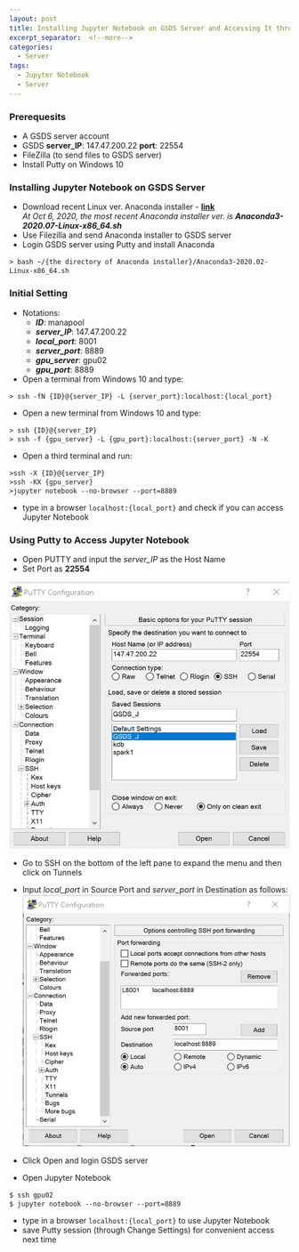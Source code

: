 ```yaml
---
layout: post
title: Installing Jupyter Notebook on GSDS Server and Accessing It through Putty from Windows 10
excerpt_separator:  <!--more-->
categories:
  - Server
tags:
  - Jupyter Notebook
  - Server
---
```


### Prerequesits
- A GSDS server account
- GSDS **server_IP**: 147.47.200.22 **port**: 22554
- FileZilla (to send files to GSDS server)
- Install Putty on Windows 10

<!--more-->

### Installing Jupyter Notebook on GSDS Server
- Download recent Linux ver. Anaconda installer - **[link](https://docs.anaconda.com/anaconda/install/linux/)**  
  *At Oct 6, 2020, the most recent Anaconda installer ver. is* 
  ***Anaconda3-2020.07-Linux-x86_64.sh***
- Use Filezilla and send Anaconda installer to GSDS server
- Login GSDS server using Putty and install Anaconda

```
> bash ~/{the directory of Anaconda installer}/Anaconda3-2020.02-Linux-x86_64.sh
```

### Initial Setting
- Notations:
  - ***ID***: manapool
  - ***server_IP***: 147.47.200.22
  - ***local_port***: 8001
  - ***server_port***: 8889
  - ***gpu_server***: gpu02
  - ***gpu_port***: 8889
- Open a terminal from Windows 10 and type:

```
> ssh -fN {ID}@{server_IP} -L {server_port}:localhost:{local_port}
```

- Open a new terminal from Windows 10 and type:

```
> ssh {ID}@{server_IP}
> ssh -f {gpu_server} -L {gpu_port}:localhost:{server_port} -N -K
```

- Open a third terminal and run:

```
>ssh -X {ID}@{server_IP}
>ssh -KX {gpu_server}
>jupyter notebook --no-browser --port=8889
```

- type in a browser `localhost:{local_port}` and check if you can access Jupyter Notebook

### Using Putty to Access Jupyter Notebook
- Open PUTTY and input the *server_IP* as the Host Name
- Set Port as **22554**

![img1](/assets/img/201006_img1.jpg)

- Go to SSH on the bottom of the left pane to expand the menu and then click on Tunnels
- Input *local_port* in Source Port and *server_port* in Destination as follows:
![img2](/assets/img/201006_img2.jpg)

- Click Open and login GSDS server
- Open Jupyter Notebook

```
$ ssh gpu02
$ jupyter notebook --no-browser --port=8889
```

- type in a browser `localhost:{local_port}` to use Jupyter Notebook
- save Putty session (through Change Settings) for convenient access next time

